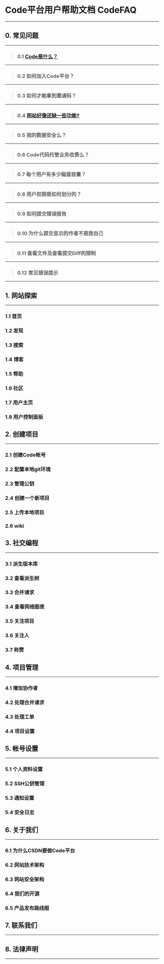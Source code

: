 # **Code平台用户帮助文档 CodeFAQ**

----------

## **0. 常见问题**

----------
>### 0.1 [Code是什么？](https://github.com/hadesli/CodeFAQ/blob/master/FAQ_0_1.md "Code是什么？")

----------
>### 0.2 如何加入Code平台？

----------
>### 0.3 如何才能拿到邀请码？

----------
>### 0.4 [网站好像还缺一些功能?](https://github.com/hadesli/CodeFAQ/blob/master/FAQ_0_4.md "网站好像还缺一些功能?")

----------
>### 0.5 我的数据安全么？

----------
>### 0.6 Code代码托管业务收费么？

----------
>### 0.7 每个用户有多少磁盘容量？

----------
>### 0.8 用户权限是如何划分的？

----------
>### 0.9 如何提交错误报告

----------
>### 0.10 为什么提交显示的作者不是我自己

----------
>### 0.11 查看文件及查看提交Diff的限制

----------
>### 0.12 常见错误提示

----------


## **1. 网站探索**
----------
### 1.1 首页
### 1.2 发现
### 1.3 搜索
### 1.4 博客
### 1.5 帮助
### 1.6 社区
### 1.7 用户主页
### 1.8 用户控制面板


## **2. 创建项目**
----------
### 2.1 创建Code帐号
### 2.2 配置本地git环境
### 2.3 管理公钥
### 2.4 创建一个新项目
### 2.5 上传本地项目
### 2.6 wiki


## **3. 社交编程**
----------
### 3.1 派生版本库
### 3.2 查看派生树
### 3.3 合并请求
### 3.4 查看网络图表
### 3.5 关注项目
### 3.6 关注人
### 3.7 称赞


## **4. 项目管理**
----------
### 4.1 增加协作者
### 4.2 处理合并请求
### 4.3 处理工单
### 4.4 项目设置


## **5. 帐号设置**
----------
### 5.1 个人资料设置
### 5.2 SSH公钥管理
### 5.3 通知设置
### 5.4 安全日志

## **6. 关于我们**
----------
### 6.1 为什么CSDN要做Code平台
### 6.2 网站技术架构
### 6.3 网站安全架构
### 6.4 我们的开源
### 6.5 产品发布路线图

## **7. 联系我们**
----------

## **8. 法律声明**
----------
